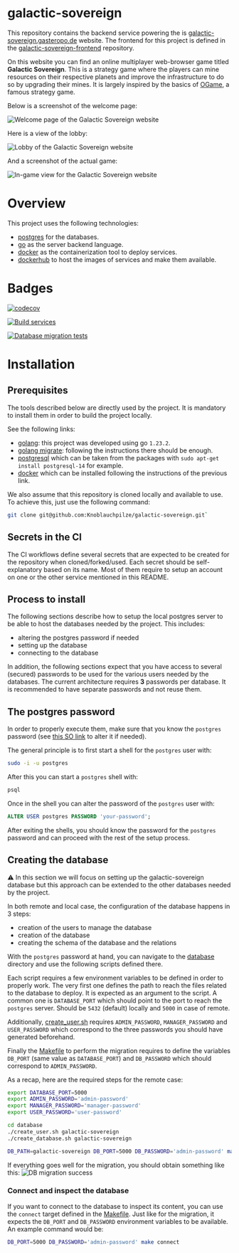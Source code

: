 # galactic-sovereign

This repository contains the backend service powering the is [galactic-sovereign.gasteropo.de](https://galactic-sovereign.gasteropo.de) website. The frontend for this project is defined in the [galactic-sovereign-frontend](https://github.com/Knoblauchpilze/galactic-sovereign-frontend) repository.

On this website you can find an online multiplayer web-browser game titled **Galactic Sovereign**. This is a strategy game where the players can mine resources on their respective planets and improve the infrastructure to do so by upgrading their mines. It is largely inspired by the basics of [OGame](https://en.wikipedia.org/wiki/OGame), a famous strategy game.

Below is a screenshot of the welcome page:

![Welcome page of the Galactic Sovereign website](resources/galactic-sovereign-welcome-page.png)

Here is a view of the lobby:

![Lobby of the Galactic Sovereign website](resources/galactic-sovereign-lobby.png)

And a screenshot of the actual game:

![In-game view for the Galactic Sovereign website](resources/galactic-sovereign-game-view.png)

# Overview

This project uses the following technologies:

- [postgres](https://www.postgresql.org/) for the databases.
- [go](https://go.dev/) as the server backend language.
- [docker](https://www.docker.com/) as the containerization tool to deploy services.
- [dockerhub](https://hub.docker.com/) to host the images of services and make them available.

# Badges

[![codecov](https://codecov.io/gh/Knoblauchpilze/galactic-sovereign/branch/master/badge.svg?token=WNLIZF0FBL)](https://codecov.io/gh/Knoblauchpilze/galactic-sovereign)

[![Build services](https://github.com/Knoblauchpilze/galactic-sovereign/actions/workflows/build-and-push.yml/badge.svg)](https://github.com/Knoblauchpilze/galactic-sovereign/actions/workflows/build-and-push.yml)

[![Database migration tests](https://github.com/Knoblauchpilze/galactic-sovereign/actions/workflows/database-migration-tests.yml/badge.svg)](https://github.com/Knoblauchpilze/galactic-sovereign/actions/workflows/database-migration-tests.yml)

# Installation

## Prerequisites

The tools described below are directly used by the project. It is mandatory to install them in order to build the project locally.

See the following links:

- [golang](https://go.dev/doc/install): this project was developed using go `1.23.2`.
- [golang migrate](https://github.com/golang-migrate/migrate/blob/master/cmd/migrate/README.md): following the instructions there should be enough.
- [postgresql](https://www.postgresql.org/) which can be taken from the packages with `sudo apt-get install postgresql-14` for example.
- [docker](https://docs.docker.com/engine/install/ubuntu/#install-using-the-repository) which can be installed following the instructions of the previous link.

We also assume that this repository is cloned locally and available to use. To achieve this, just use the following command:

```bash
git clone git@github.com:Knoblauchpilze/galactic-sovereign.git`
```

## Secrets in the CI

The CI workflows define several secrets that are expected to be created for the repository when cloned/forked/used. Each secret should be self-explanatory based on its name. Most of them require to setup an account on one or the other service mentioned in this README.

## Process to install

The following sections describe how to setup the local postgres server to be able to host the databases needed by the project. This includes:

- altering the postgres password if needed
- setting up the database
- connecting to the database

In addition, the following sections expect that you have access to several (secured) passwords to be used for the various users needed by the databases. The current architecture requires **3** passwords per database. It is recommended to have separate passwords and not reuse them.

## The postgres password

In order to properly execute them, make sure that you know the `postgres` password (see [this SO link](https://stackoverflow.com/questions/27107557/what-is-the-default-password-for-postgres) to alter it if needed).

The general principle is to first start a shell for the `postgres` user with:

```bash
sudo -i -u postgres
```

After this you can start a `postgres` shell with:

```bash
psql
```

Once in the shell you can alter the password of the `postgres` user with:

```sql
ALTER USER postgres PASSWORD 'your-password';
```

After exiting the shells, you should know the password for the `postgres` password and can proceed with the rest of the setup process.

## Creating the database

⚠️ In this section we will focus on setting up the galactic-sovereign database but this approach can be extended to the other databases needed by the project.

In both remote and local case, the configuration of the database happens in 3 steps:

- creation of the users to manage the database
- creation of the database
- creating the schema of the database and the relations

With the `postgres` password at hand, you can navigate to the [database](database) directory and use the following scripts defined there.

Each script requires a few environment variables to be defined in order to properly work. The very first one defines the path to reach the files related to the database to deploy. It is expected as an argument to the script. A common one is `DATABASE_PORT` which should point to the port to reach the `postgres` server. Should be `5432` (default) locally and `5000` in case of remote.

Additionally, [create_user.sh](database/create_user.sh) requires `ADMIN_PASSWORD`, `MANAGER_PASSWORD` and `USER_PASSWORD` which correspond to the three passwords you should have generated beforehand.

Finally the [Makefile](database/Makefile) to perform the migration requires to define the variables `DB_PORT` (same value as `DATABASE_PORT`) and `DB_PASSWORD` which should correspond to `ADMIN_PASSWORD`.

As a recap, here are the required steps for the remote case:

```bash
export DATABASE_PORT=5000
export ADMIN_PASSWORD='admin-password'
export MANAGER_PASSWORD='manager-password'
export USER_PASSWORD='user-password'

cd database
./create_user.sh galactic-sovereign
./create_database.sh galactic-sovereign

DB_PATH=galactic-sovereign DB_PORT=5000 DB_PASSWORD='admin-password' make migrate
```

If everything goes well for the migration, you should obtain something like this:
![DB migration success](resources/db-migration-success.png)

### Connect and inspect the database

If you want to connect to the database to inspect its content, you can use the `connect` target defined in the [Makefile](database/Makefile). Just like for the migration, it expects the `DB_PORT` and `DB_PASSWORD` environment variables to be available. An example command would be:

```bash
DB_PORT=5000 DB_PASSWORD='admin-password' make connect
```
